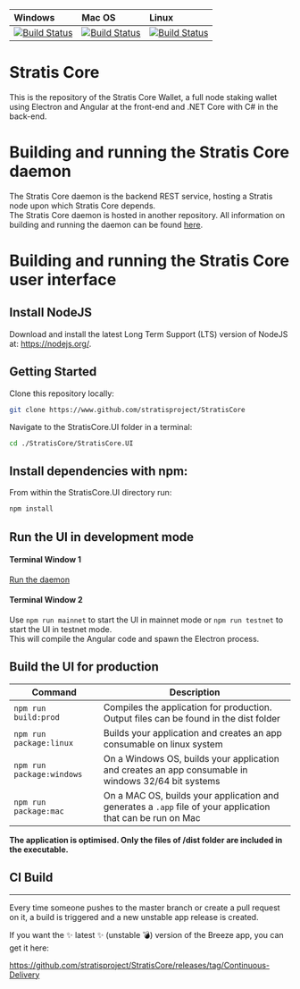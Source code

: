 | Windows | Mac OS | Linux
| :---- | :------ | :---- |
| [![Build Status](https://dev.azure.com/StratisProject/StratisCore/_apis/build/status/Hosted%20Windows%20Container)](https://dev.azure.com/StratisProject/StratisCore/_build/latest?definitionId=16) | [![Build Status](https://dev.azure.com/StratisProject/StratisCore/_apis/build/status/Hosted%20macOS)](https://dev.azure.com/StratisProject/StratisCore/_build/latest?definitionId=18) | [![Build Status](https://dev.azure.com/StratisProject/StratisCore/_apis/build/status/Hosted%20Ubuntu%201604)](https://dev.azure.com/StratisProject/StratisCore/_build/latest?definitionId=17)

# Stratis Core

This is the repository of the Stratis Core Wallet, a full node staking wallet using Electron and Angular at the front-end and .NET Core with C# in the back-end.

# Building and running the Stratis Core daemon

The Stratis Core daemon is the backend REST service, hosting a Stratis node upon which Stratis Core depends.  
The Stratis Core daemon is hosted in another repository. All information on building and running the daemon can be found [here](https://github.com/stratisproject/StratisBitcoinFullNode/blob/master/Documentation/getting-started.md).

# Building and running the Stratis Core user interface

## Install NodeJS

Download and install the latest Long Term Support (LTS) version of NodeJS at: https://nodejs.org/. 

## Getting Started

Clone this repository locally:

``` bash
git clone https://www.github.com/stratisproject/StratisCore
```

Navigate to the StratisCore.UI folder in a terminal:
``` bash
cd ./StratisCore/StratisCore.UI
```

## Install dependencies with npm:

From within the StratisCore.UI directory run:

``` bash
npm install
```

## Run the UI in development mode

#### Terminal Window 1
[Run the daemon](https://github.com/stratisproject/StratisBitcoinFullNode/blob/master/Documentation/getting-started.md)  

#### Terminal Window 2
Use `npm run mainnet` to start the UI in mainnet mode or `npm run testnet` to start the UI in testnet mode.  
This will compile the Angular code and spawn the Electron process.

## Build the UI for production

|Command|Description|
|--|--|
|`npm run build:prod`| Compiles the application for production. Output files can be found in the dist folder |
|`npm run package:linux`| Builds your application and creates an app consumable on linux system |
|`npm run package:windows`| On a Windows OS, builds your application and creates an app consumable in windows 32/64 bit systems |
|`npm run package:mac`|  On a MAC OS, builds your application and generates a `.app` file of your application that can be run on Mac |

**The application is optimised. Only the files of /dist folder are included in the executable.**

## CI Build
-----------

Every time someone pushes to the master branch or create a pull request on it, a build is triggered and a new unstable app release is created.

If you want the :sparkles: latest :sparkles: (unstable :bomb:) version of the Breeze app, you can get it here: 

https://github.com/stratisproject/StratisCore/releases/tag/Continuous-Delivery

